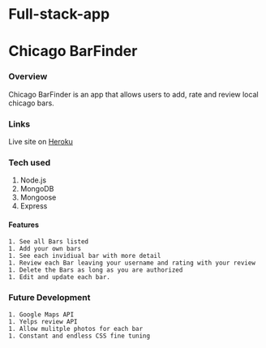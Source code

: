# Full-stack-app

# Chicago BarFinder

### Overview
Chicago BarFinder is an app that allows users to add, rate and review local chicago bars.

### Links
Live site on [Heroku](https://chicago-bars.herokuapp.com/)

### Tech used
  1. Node.js
  1. MongoDB
  1. Mongoose
  1. Express

#### Features
    1. See all Bars listed
    1. Add your own bars
    1. See each invidiual bar with more detail
    1. Review each Bar leaving your username and rating with your review
    1. Delete the Bars as long as you are authorized
    1. Edit and update each bar.

### Future Development
    1. Google Maps API
    1. Yelps review API
    1. Allow mulitple photos for each bar
    1. Constant and endless CSS fine tuning
